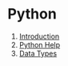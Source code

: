 

# Python

1. [Introduction](https://github.com/rammohan/Learn-Python/blob/master/lessons/Ch01%20-%20Introduction.ipynb)
1. [Python Help](https://github.com/rammohan/Learn-Python/blob/master/lessons/Ch02%20-%20Python%20Help.ipynb)
1. [Data Types](https://github.com/rammohan/Learn-Python/blob/master/lessons/Ch03%20-%20Data%20Types.ipynb)
